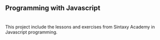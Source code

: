## Programming with Javascript

#

This project include the lessons and exercises from Sintaxy Academy in Javascript programming.